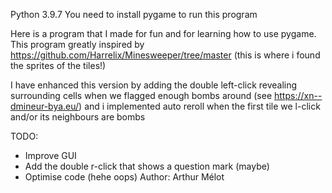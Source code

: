 Python 3.9.7
You need to install pygame to run this program

Here is a program that I made for fun and for learning how to use pygame. This program greatly inspired by 
https://github.com/Harrelix/Minesweeper/tree/master (this is where i found the sprites of the tiles!)

I have enhanced this version by adding the double left-click revealing surrounding cells when we flagged enough bombs around
(see https://xn--dmineur-bya.eu/) and i implemented auto reroll when the first tile we l-click and/or its neighbours are bombs

TODO: 
- Improve GUI
- Add the double r-click that shows a question mark (maybe)
- Optimise code (hehe oops)
Author: Arthur Mélot
